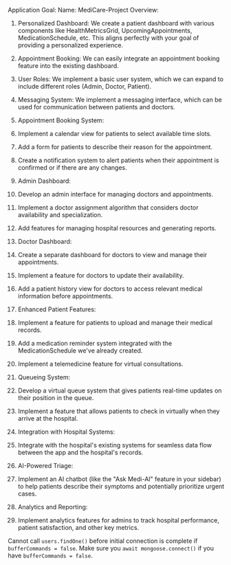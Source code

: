 Application Goal:
Name: MediCare-Project
Overview:

1. Personalized Dashboard: We create a patient dashboard with various components like HealthMetricsGrid, UpcomingAppointments, MedicationSchedule, etc. This aligns perfectly with your goal of providing a personalized experience.
2. Appointment Booking: We can easily integrate an appointment booking feature into the existing dashboard.
3. User Roles: We implement a basic user system, which we can expand to include different roles (Admin, Doctor, Patient).
4. Messaging System: We implement a messaging interface, which can be used for communication between patients and doctors.

5. Appointment Booking System:

6. Implement a calendar view for patients to select available time slots.
7. Add a form for patients to describe their reason for the appointment.
8. Create a notification system to alert patients when their appointment is confirmed or if there are any changes.

9. Admin Dashboard:

10. Develop an admin interface for managing doctors and appointments.
11. Implement a doctor assignment algorithm that considers doctor availability and specialization.
12. Add features for managing hospital resources and generating reports.

13. Doctor Dashboard:

14. Create a separate dashboard for doctors to view and manage their appointments.
15. Implement a feature for doctors to update their availability.
16. Add a patient history view for doctors to access relevant medical information before appointments.

17. Enhanced Patient Features:

18. Implement a feature for patients to upload and manage their medical records.
19. Add a medication reminder system integrated with the MedicationSchedule we've already created.
20. Implement a telemedicine feature for virtual consultations.

21. Queueing System:

22. Develop a virtual queue system that gives patients real-time updates on their position in the queue.
23. Implement a feature that allows patients to check in virtually when they arrive at the hospital.

24. Integration with Hospital Systems:

25. Integrate with the hospital's existing systems for seamless data flow between the app and the hospital's records.

26. AI-Powered Triage:

27. Implement an AI chatbot (like the "Ask Medi-AI" feature in your sidebar) to help patients describe their symptoms and potentially prioritize urgent cases.

28. Analytics and Reporting:

29. Implement analytics features for admins to track hospital performance, patient satisfaction, and other key metrics.

Cannot call `users.findOne()` before initial connection is complete if `bufferCommands = false`. Make sure you `await mongoose.connect()` if you have `bufferCommands = false`.
